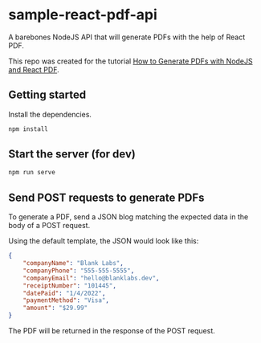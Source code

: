 # sample-react-pdf-api
A barebones NodeJS API that will generate PDFs with the help of React PDF.

This repo was created for the tutorial [How to Generate PDFs with NodeJS and React PDF](https://exportsdk.com/How-to-generate-pdfs-with-nodejs).

## Getting started
Install the dependencies.

```bash
npm install
```

## Start the server (for dev)

```bash
npm run serve
```

## Send POST requests to generate PDFs
To generate a PDF, send a JSON blog matching the expected data in the body of a POST request.

Using the default template, the JSON would look like this:

```json
{
	"companyName": "Blank Labs",
	"companyPhone": "555-555-5555",
	"companyEmail": "hello@blanklabs.dev",
	"receiptNumber": "101445",
	"datePaid": "1/4/2022",
	"paymentMethod": "Visa",
	"amount": "$29.99"
}
```

The PDF will be returned in the response of the POST request.
